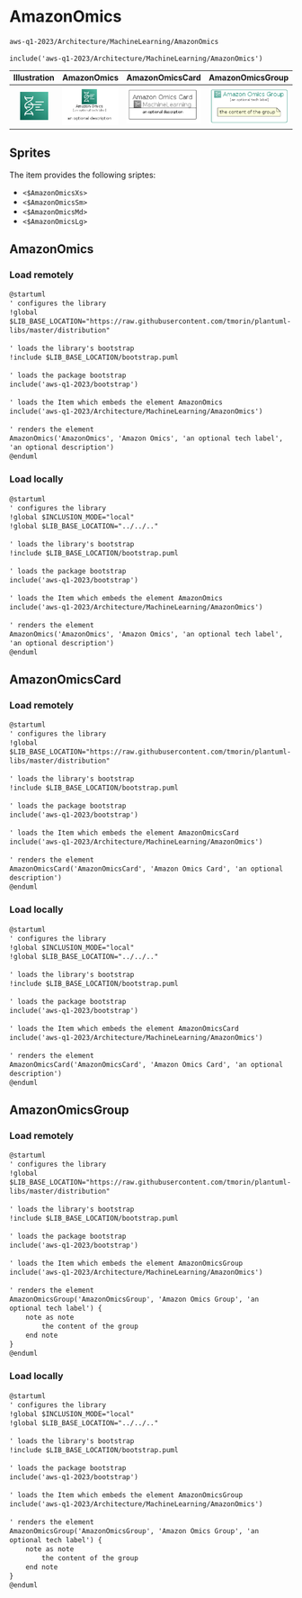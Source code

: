 # AmazonOmics


```text
aws-q1-2023/Architecture/MachineLearning/AmazonOmics
```

```text
include('aws-q1-2023/Architecture/MachineLearning/AmazonOmics')
```



| Illustration | AmazonOmics | AmazonOmicsCard | AmazonOmicsGroup |
| :---: | :---: | :---: | :---: |
| ![illustration for Illustration](../../../aws-q1-2023/Architecture/MachineLearning/AmazonOmics.png) | ![illustration for AmazonOmics](../../../aws-q1-2023/Architecture/MachineLearning/AmazonOmics.Local.png) | ![illustration for AmazonOmicsCard](../../../aws-q1-2023/Architecture/MachineLearning/AmazonOmicsCard.Local.png) | ![illustration for AmazonOmicsGroup](../../../aws-q1-2023/Architecture/MachineLearning/AmazonOmicsGroup.Local.png) |



## Sprites
The item provides the following sriptes:

- `<$AmazonOmicsXs>`
- `<$AmazonOmicsSm>`
- `<$AmazonOmicsMd>`
- `<$AmazonOmicsLg>`





## AmazonOmics

### Load remotely
```plantuml
@startuml
' configures the library
!global $LIB_BASE_LOCATION="https://raw.githubusercontent.com/tmorin/plantuml-libs/master/distribution"

' loads the library's bootstrap
!include $LIB_BASE_LOCATION/bootstrap.puml

' loads the package bootstrap
include('aws-q1-2023/bootstrap')

' loads the Item which embeds the element AmazonOmics
include('aws-q1-2023/Architecture/MachineLearning/AmazonOmics')

' renders the element
AmazonOmics('AmazonOmics', 'Amazon Omics', 'an optional tech label', 'an optional description')
@enduml
```

### Load locally
```plantuml
@startuml
' configures the library
!global $INCLUSION_MODE="local"
!global $LIB_BASE_LOCATION="../../.."

' loads the library's bootstrap
!include $LIB_BASE_LOCATION/bootstrap.puml

' loads the package bootstrap
include('aws-q1-2023/bootstrap')

' loads the Item which embeds the element AmazonOmics
include('aws-q1-2023/Architecture/MachineLearning/AmazonOmics')

' renders the element
AmazonOmics('AmazonOmics', 'Amazon Omics', 'an optional tech label', 'an optional description')
@enduml
```

## AmazonOmicsCard

### Load remotely
```plantuml
@startuml
' configures the library
!global $LIB_BASE_LOCATION="https://raw.githubusercontent.com/tmorin/plantuml-libs/master/distribution"

' loads the library's bootstrap
!include $LIB_BASE_LOCATION/bootstrap.puml

' loads the package bootstrap
include('aws-q1-2023/bootstrap')

' loads the Item which embeds the element AmazonOmicsCard
include('aws-q1-2023/Architecture/MachineLearning/AmazonOmics')

' renders the element
AmazonOmicsCard('AmazonOmicsCard', 'Amazon Omics Card', 'an optional description')
@enduml
```

### Load locally
```plantuml
@startuml
' configures the library
!global $INCLUSION_MODE="local"
!global $LIB_BASE_LOCATION="../../.."

' loads the library's bootstrap
!include $LIB_BASE_LOCATION/bootstrap.puml

' loads the package bootstrap
include('aws-q1-2023/bootstrap')

' loads the Item which embeds the element AmazonOmicsCard
include('aws-q1-2023/Architecture/MachineLearning/AmazonOmics')

' renders the element
AmazonOmicsCard('AmazonOmicsCard', 'Amazon Omics Card', 'an optional description')
@enduml
```

## AmazonOmicsGroup

### Load remotely
```plantuml
@startuml
' configures the library
!global $LIB_BASE_LOCATION="https://raw.githubusercontent.com/tmorin/plantuml-libs/master/distribution"

' loads the library's bootstrap
!include $LIB_BASE_LOCATION/bootstrap.puml

' loads the package bootstrap
include('aws-q1-2023/bootstrap')

' loads the Item which embeds the element AmazonOmicsGroup
include('aws-q1-2023/Architecture/MachineLearning/AmazonOmics')

' renders the element
AmazonOmicsGroup('AmazonOmicsGroup', 'Amazon Omics Group', 'an optional tech label') {
    note as note
        the content of the group
    end note
}
@enduml
```

### Load locally
```plantuml
@startuml
' configures the library
!global $INCLUSION_MODE="local"
!global $LIB_BASE_LOCATION="../../.."

' loads the library's bootstrap
!include $LIB_BASE_LOCATION/bootstrap.puml

' loads the package bootstrap
include('aws-q1-2023/bootstrap')

' loads the Item which embeds the element AmazonOmicsGroup
include('aws-q1-2023/Architecture/MachineLearning/AmazonOmics')

' renders the element
AmazonOmicsGroup('AmazonOmicsGroup', 'Amazon Omics Group', 'an optional tech label') {
    note as note
        the content of the group
    end note
}
@enduml
```


